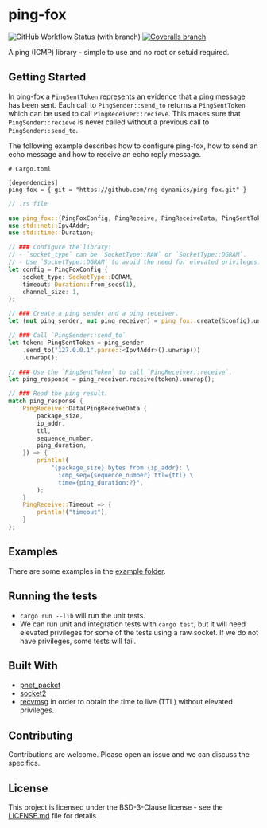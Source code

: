 <!--
Template: https://gist.github.com/PurpleBooth/109311bb0361f32d87a2
-->

# ping-fox
![GitHub Workflow Status (with branch)](https://img.shields.io/github/actions/workflow/status/rng-dynamics/ping-fox/rust.yml?branch=main)
[![Coveralls branch](https://img.shields.io/coverallsCoverage/github/rng-dynamics/ping-fox?branch=main)](https://coveralls.io/github/rng-dynamics/ping-fox)

A ping (ICMP) library - simple to use and no root or setuid required.

## Getting Started

In ping-fox a `PingSentToken` represents an evidence that a ping message has been sent.
Each call to `PingSender::send_to` returns a `PingSentToken` which can be used to call `PingReceiver::recieve`.
This makes sure that `PingSender::recieve` is never called without a previous call to `PingSender::send_to`.


The following example describes how to configure ping-fox, how to send an echo message and how to receive an echo reply message.

```
# Cargo.toml

[dependencies]
ping-fox = { git = "https://github.com/rng-dynamics/ping-fox.git" }

```

``` rust
// .rs file

use ping_fox::{PingFoxConfig, PingReceive, PingReceiveData, PingSentToken, SocketType};
use std::net::Ipv4Addr;
use std::time::Duration;

// ### Configure the library:
// - `socket_type` can be `SocketType::RAW` or `SocketType::DGRAM`.
// - Use `SocketType::DGRAM` to avoid the need for elevated privileges.
let config = PingFoxConfig {
    socket_type: SocketType::DGRAM,
    timeout: Duration::from_secs(1),
    channel_size: 1,
};

// ### Create a ping sender and a ping receiver.
let (mut ping_sender, mut ping_receiver) = ping_fox::create(&config).unwrap();

// ### Call `PingSender::send_to`
let token: PingSentToken = ping_sender
    .send_to("127.0.0.1".parse::<Ipv4Addr>().unwrap())
    .unwrap();

// ### Use the `PingSentToken` to call `PingReceiver::receive`.
let ping_response = ping_receiver.receive(token).unwrap();

// ### Read the ping result.
match ping_response {
    PingReceive::Data(PingReceiveData {
        package_size,
        ip_addr,
        ttl,
        sequence_number,
        ping_duration,
    }) => {
        println!(
            "{package_size} bytes from {ip_addr}: \
              icmp_seq={sequence_number} ttl={ttl} \
              time={ping_duration:?}",
        );
    }
    PingReceive::Timeout => {
        println!("timeout");
    }
};
```

## Examples

There are some examples in the [example folder](examples/).

## Running the tests

- `cargo run --lib` will run the unit tests.
- We can run unit and integration tests with `cargo test`, but it will need elevated privileges for some of the tests using a raw socket. If we do not have privileges, some tests will fail.

## Built With

- [pnet_packet](https://crates.io/crates/pnet_packet)
- [socket2](https://crates.io/crates/socket2)
- [recvmsg](https://man7.org/linux/man-pages/man2/recvmsg.2.html) in order to obtain the time to live (TTL) without elevated privileges.

## Contributing

Contributions are welcome. Please open an issue and we can discuss the specifics.

## License

This project is licensed under the BSD-3-Clause license - see the [LICENSE.md](LICENSE.md) file for details
